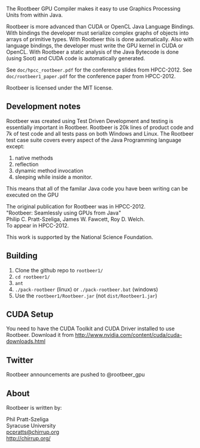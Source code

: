 The Rootbeer GPU Compiler makes it easy to use Graphics Processing Units from
within Java.

Rootbeer is more advanced than CUDA or OpenCL Java Language Bindings. With 
bindings the developer must serialize complex graphs of objects into arrays
of primitive types. With Rootbeer this is done automatically. Also with language
bindings, the developer must write the GPU kernel in CUDA or OpenCL. With
Rootbeer a static analysis of the Java Bytecode is done (using Soot) and CUDA
code is automatically generated.

See `doc/hpcc_rootbeer.pdf` for the conference slides from HPCC-2012.
See `doc/rootbeer1_paper.pdf` for the conference paper from HPCC-2012.

Rootbeer is licensed under the MIT license.

## Development notes

Rootbeer was created using Test Driven Development and testing is essentially
important in Rootbeer. Rootbeer is 20k lines of product code and 7k of test code
and all tests pass on both Windows and Linux. The Rootbeer test case suite 
covers every aspect of the Java Programming language except:
  1. native methods
  2. reflection
  3. dynamic method invocation
  4. sleeping while inside a monitor. 
  
This means that all of the familar Java code you have been writing can be
executed on the GPU

The original publication for Rootbeer was in HPCC-2012.<br />
  "Rootbeer: Seamlessly using GPUs from Java"<br />
  Philip C. Pratt-Szeliga, James W. Fawcett, Roy D. Welch.<br />
  To appear in HPCC-2012.

This work is supported by the National Science Foundation.

## Building

1. Clone the github repo to `rootbeer1/`
2. `cd rootbeer1/`
3. `ant`
4. `./pack-rootbeer` (linux) or `./pack-rootbeer.bat` (windows)
5. Use the `rootbeer1/Rootbeer.jar` (not `dist/Rootbeer1.jar`)

## CUDA Setup

You need to have the CUDA Toolkit and CUDA Driver installed to use Rootbeer.
Download it from http://www.nvidia.com/content/cuda/cuda-downloads.html

## Twitter

Rootbeer announcements are pushed to @rootbeer_gpu

## About

Rootbeer is written by:

Phil Pratt-Szeliga<br />
Syracuse University<br />
pcpratts@chirrup.org<br />
http://chirrup.org/
